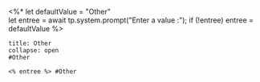  <%*
let defaultValue = "Other"  
let entree = await tp.system.prompt("Enter a value :");
if (!entree) entree = defaultValue
%>

`````ad-note
title: Other
collapse: open
#Other 

<% entree %> #Other
`````
